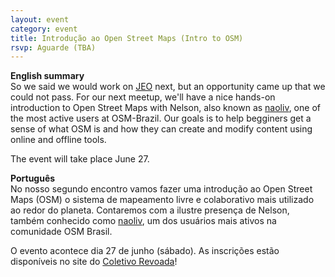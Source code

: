 ```yaml
---
layout: event
category: event
title: Introdução ao Open Street Maps (Intro to OSM)
rsvp: Aguarde (TBA)
---
```

<b>English summary</b><br>
So we said we would work on <a href="https://cardume.github.io/jeo/">JEO</a> next, but an opportunity came up that we could not pass. For our next meetup, we'll have a nice hands-on introduction to Open Street Maps with Nelson, also known as <a href="http://www.openstreetmap.org/user/naoliv">naoliv</a>, one of the most active users at OSM-Brazil. Our goals is to help begginers get a sense of what OSM is and how they can create and modify content using online and offline tools.

The event will take place June 27.

<b>Português</b><br>
No nosso segundo encontro vamos fazer uma introdução ao Open Street Maps (OSM) o sistema de mapeamento livre e colaborativo mais utilizado ao redor do planeta. Contaremos com a ilustre presença de Nelson, também conhecido como <a href="http://www.openstreetmap.org/user/naoliv">naoliv</a>, um dos usuários mais ativos na comunidade OSM Brasil.

O evento acontece dia 27 de junho (sábado). As inscrições estão disponíveis no site do <a href="http://revoada.net.br/oficina-maptimecps-introducao-ao-open-street-maps/">Coletivo Revoada</a>!


